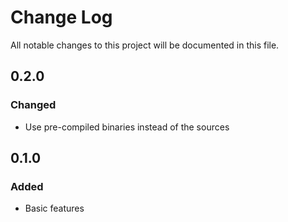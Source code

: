 # Change Log
All notable changes to this project will be documented in this file.

## 0.2.0
### Changed
- Use pre-compiled binaries instead of the sources

## 0.1.0
### Added
- Basic features
